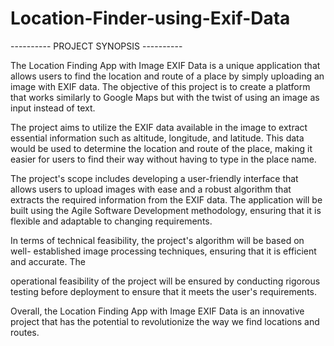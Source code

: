# Location-Finder-using-Exif-Data

---------- PROJECT SYNOPSIS ---------- 

The Location Finding App with Image EXIF Data is a unique application that
allows users to find the location and route of a place by simply uploading an image
with EXIF data. The objective of this project is to create a platform that works
similarly to Google Maps but with the twist of using an image as input instead of text.

The project aims to utilize the EXIF data available in the image to extract essential
information such as altitude, longitude, and latitude. This data would be used to
determine the location and route of the place, making it easier for users to find their
way without having to type in the place name.

The project's scope includes developing a user-friendly interface that allows users to
upload images with ease and a robust algorithm that extracts the required information
from the EXIF data. The application will be built using the Agile Software
Development methodology, ensuring that it is flexible and adaptable to changing
requirements.

In terms of technical feasibility, the project's algorithm will be based on well-
established image processing techniques, ensuring that it is efficient and accurate. The

operational feasibility of the project will be ensured by conducting rigorous testing
before deployment to ensure that it meets the user's requirements.

Overall, the Location Finding App with Image EXIF Data is an innovative project that
has the potential to revolutionize the way we find locations and routes.
